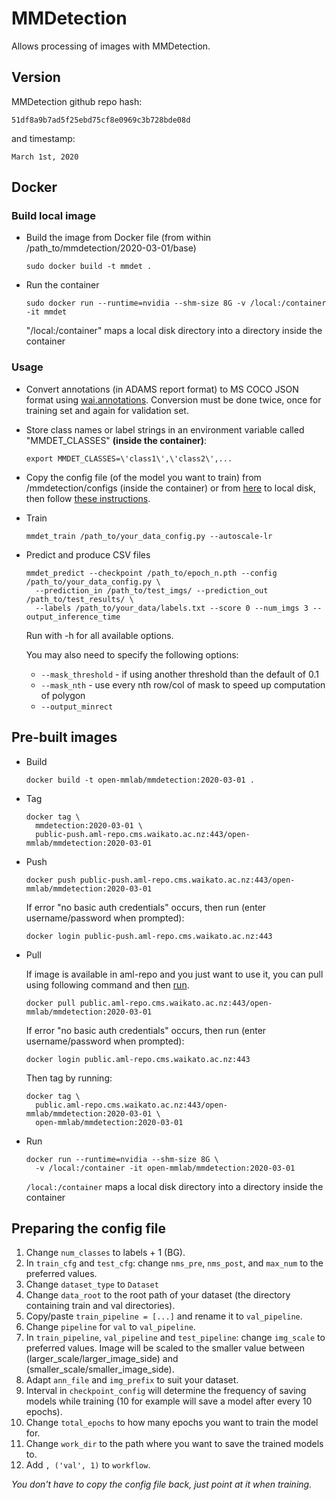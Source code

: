 # MMDetection

Allows processing of images with MMDetection.

## Version

MMDetection github repo hash:

```
51df8a9b7ad5f25ebd75cf8e0969c3b728bde08d
```

and timestamp:

```
March 1st, 2020
```

## Docker

### Build local image

* Build the image from Docker file (from within /path_to/mmdetection/2020-03-01/base)

  ```commandline
  sudo docker build -t mmdet .
  ```
  
* Run the container

  ```commandline
  sudo docker run --runtime=nvidia --shm-size 8G -v /local:/container -it mmdet
  ```
  "/local:/container" maps a local disk directory into a directory inside the container

### Usage

* Convert annotations (in ADAMS report format) to MS COCO JSON format using 
  [wai.annotations](https://github.com/waikato-ufdl/wai-annotations). 
  Conversion must be done twice, once for training set and again for validation set.
  
* Store class names or label strings in an environment variable called "MMDET_CLASSES" **(inside the container)**:

  ```commandline
  export MMDET_CLASSES=\'class1\',\'class2\',...
  ```

* Copy the config file (of the model you want to train) from /mmdetection/configs (inside the container) or 
  from [here](https://github.com/open-mmlab/mmdetection/tree/b7894cbdcbe114e3e9efdd1a6a229419a552c807/configs) 
  to local disk, then follow [these instructions](#config).

* Train

  ```commandline
  mmdet_train /path_to/your_data_config.py --autoscale-lr
  ```

* Predict and produce CSV files

  ```commandline
  mmdet_predict --checkpoint /path_to/epoch_n.pth --config /path_to/your_data_config.py \
    --prediction_in /path_to/test_imgs/ --prediction_out /path_to/test_results/ \
    --labels /path_to/your_data/labels.txt --score 0 --num_imgs 3 --output_inference_time
  ```
  Run with -h for all available options.

  You may also need to specify the following options:

  * `--mask_threshold` - if using another threshold than the default of 0.1
  * `--mask_nth` - use every nth row/col of mask to speed up computation of polygon
  * `--output_minrect`

## Pre-built images

* Build

  ```commandline
  docker build -t open-mmlab/mmdetection:2020-03-01 .
  ```
  
* Tag

  ```commandline
  docker tag \
    mmdetection:2020-03-01 \
    public-push.aml-repo.cms.waikato.ac.nz:443/open-mmlab/mmdetection:2020-03-01
  ```
  
* Push

  ```commandline
  docker push public-push.aml-repo.cms.waikato.ac.nz:443/open-mmlab/mmdetection:2020-03-01
  ```
  If error "no basic auth credentials" occurs, then run (enter username/password when prompted):
  
  ```commandline
  docker login public-push.aml-repo.cms.waikato.ac.nz:443
  ```
  
* Pull

  If image is available in aml-repo and you just want to use it, you can pull using following command and then [run](#run).

  ```commandline
  docker pull public.aml-repo.cms.waikato.ac.nz:443/open-mmlab/mmdetection:2020-03-01
  ```
  If error "no basic auth credentials" occurs, then run (enter username/password when prompted):
  
  ```commandline
  docker login public.aml-repo.cms.waikato.ac.nz:443
  ```
  Then tag by running:
  
  ```commandline
  docker tag \
    public.aml-repo.cms.waikato.ac.nz:443/open-mmlab/mmdetection:2020-03-01 \
    open-mmlab/mmdetection:2020-03-01
  ```
  
* <a name="run">Run</a>

  ```commandline
  docker run --runtime=nvidia --shm-size 8G \
    -v /local:/container -it open-mmlab/mmdetection:2020-03-01
  ```
  `/local:/container` maps a local disk directory into a directory inside the container

  
## <a name="config">Preparing the config file</a>

1. Change `num_classes` to labels + 1 (BG).
2. In `train_cfg` and `test_cfg`: change `nms_pre`, `nms_post`, and `max_num` to the preferred values.
3. Change `dataset_type` to `Dataset`
4. Change `data_root` to the root path of your dataset (the directory containing train and val directories).
5. Copy/paste `train_pipeline = [...]` and rename it to `val_pipeline`.
6. Change `pipeline` for `val` to `val_pipeline`.
7. In `train_pipeline`, `val_pipeline` and `test_pipeline`: change `img_scale` to preferred values. 
   Image will be scaled to the smaller value between (larger_scale/larger_image_side) and (smaller_scale/smaller_image_side).
8. Adapt `ann_file` and `img_prefix` to suit your dataset.
9. Interval in `checkpoint_config` will determine the frequency of saving models while training 
   (10 for example will save a model after every 10 epochs).
10. Change `total_epochs` to how many epochs you want to train the model for.
11. Change `work_dir` to the path where you want to save the trained models to.
12. Add `, ('val', 1)` to `workflow`.

_You don't have to copy the config file back, just point at it when training._

